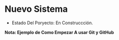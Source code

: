 <h1> Nuevo Sistema </h1>

- Estado Del Poryecto: En Construccción.

**Nota: Ejemplo de Como Empezar A usar Git y GitHub**
